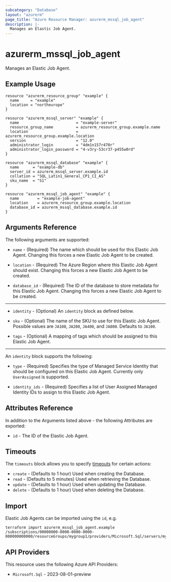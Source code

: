 ```yaml
---
subcategory: "Database"
layout: "azurerm"
page_title: "Azure Resource Manager: azurerm_mssql_job_agent"
description: |-
  Manages an Elastic Job Agent.
---
```


# azurerm_mssql_job_agent

Manages an Elastic Job Agent.

## Example Usage

```hcl
resource "azurerm_resource_group" "example" {
  name     = "example"
  location = "northeurope"
}

resource "azurerm_mssql_server" "example" {
  name                         = "example-server"
  resource_group_name          = azurerm_resource_group.example.name
  location                     = azurerm_resource_group.example.location
  version                      = "12.0"
  administrator_login          = "4dm1n157r470r"
  administrator_login_password = "4-v3ry-53cr37-p455w0rd"
}

resource "azurerm_mssql_database" "example" {
  name      = "example-db"
  server_id = azurerm_mssql_server.example.id
  collation = "SQL_Latin1_General_CP1_CI_AS"
  sku_name  = "S1"
}

resource "azurerm_mssql_job_agent" "example" {
  name        = "example-job-agent"
  location    = azurerm_resource_group.example.location
  database_id = azurerm_mssql_database.example.id
}
```

## Arguments Reference

The following arguments are supported:

* `name` - (Required) The name which should be used for this Elastic Job Agent. Changing this forces a new Elastic Job Agent to be created.

* `location` - (Required) The Azure Region where this Elastic Job Agent should exist. Changing this forces a new Elastic Job Agent to be created.

* `database_id` - (Required) The ID of the database to store metadata for this Elastic Job Agent. Changing this forces a new Elastic Job Agent to be created.

---

* `identity` - (Optional) An `identity` block as defined below.

* `sku` - (Optional) The name of the SKU to use for this Elastic Job Agent. Possible values are `JA100`, `JA200`, `JA400`, and `JA800`. Defaults to `JA100`.

* `tags` - (Optional) A mapping of tags which should be assigned to this Elastic Job Agent.

---

An `identity` block supports the following:

* `type` - (Required) Specifies the type of Managed Service Identity that should be configured on this Elastic Job Agent. Currently only `UserAssigned` is supported.

* `identity_ids` - (Required) Specifies a list of User Assigned Managed Identity IDs to assign to this Elastic Job Agent.

## Attributes Reference

In addition to the Arguments listed above - the following Attributes are exported:

* `id` - The ID of the Elastic Job Agent.

## Timeouts

The `timeouts` block allows you to specify [timeouts](https://www.terraform.io/language/resources/syntax#operation-timeouts) for certain actions:

* `create` - (Defaults to 1 hour) Used when creating the Database.
* `read` - (Defaults to 5 minutes) Used when retrieving the Database.
* `update` - (Defaults to 1 hour) Used when updating the Database.
* `delete` - (Defaults to 1 hour) Used when deleting the Database.

## Import

Elastic Job Agents can be imported using the `id`, e.g.

```shell
terraform import azurerm_mssql_job_agent.example /subscriptions/00000000-0000-0000-0000-000000000000/resourceGroups/mygroup1/providers/Microsoft.Sql/servers/myserver1/jobAgents/myjobagent1
```

## API Providers
<!-- This section is generated, changes will be overwritten -->
This resource uses the following Azure API Providers:

* `Microsoft.Sql` - 2023-08-01-preview
